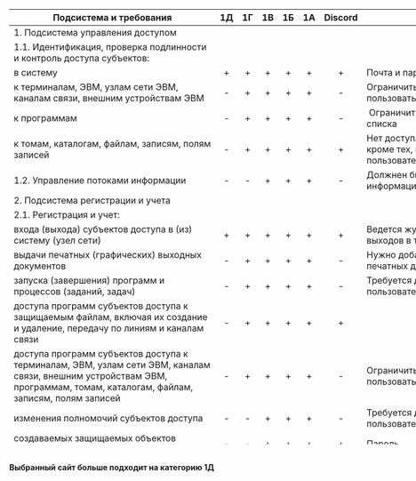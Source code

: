 <table style="height: 783px; width: 1028px;">
<thead>
<tr style="height: 13px;">
<th style="height: 13px; width: 406px;">Подсистема и требования</th>
<th style="height: 13px; width: 18px;" align="center">1Д</th>
<th style="height: 13px; width: 15px;" align="center">1Г</th>
<th style="height: 13px; width: 17px;" align="center">1В</th>
<th style="height: 13px; width: 17px;" align="center">1Б</th>
<th style="height: 13px; width: 17px;" align="center">1А</th>
<th style="height: 13px; width: 47px;" align="center">Discord</th>
<th style="height: 13px; width: 439px;">Описание или решение</th>
</tr>
</thead>
<tbody>
<tr style="height: 13px;">
<td style="height: 13px; width: 406px;">1. Подсистема управления доступом</td>
<td style="height: 13px; width: 18px;" align="center">&nbsp;</td>
<td style="height: 13px; width: 15px;" align="center">&nbsp;</td>
<td style="height: 13px; width: 17px;" align="center">&nbsp;</td>
<td style="height: 13px; width: 17px;" align="center">&nbsp;</td>
<td style="height: 13px; width: 17px;" align="center">&nbsp;</td>
<td style="height: 13px; width: 47px;" align="center">&nbsp;</td>
<td style="height: 13px; width: 439px;">&nbsp;</td>
</tr>
<tr style="height: 26px;">
<td style="height: 26px; width: 406px;">1.1. Идентификация, проверка подлинности и контроль доступа субъектов:</td>
<td style="height: 26px; width: 18px;" align="center">&nbsp;</td>
<td style="height: 26px; width: 15px;" align="center">&nbsp;</td>
<td style="height: 26px; width: 17px;" align="center">&nbsp;</td>
<td style="height: 26px; width: 17px;" align="center">&nbsp;</td>
<td style="height: 26px; width: 17px;" align="center">&nbsp;</td>
<td style="height: 26px; width: 47px;" align="center">&nbsp;</td>
<td style="height: 26px; width: 439px;">&nbsp;</td>
</tr>
<tr style="height: 13px;">
<td style="height: 13px; width: 406px;">в систему</td>
<td style="height: 13px; width: 18px;" align="center">+</td>
<td style="height: 13px; width: 15px;" align="center">+</td>
<td style="height: 13px; width: 17px;" align="center">+</td>
<td style="height: 13px; width: 17px;" align="center">+</td>
<td style="height: 13px; width: 17px;" align="center">+</td>
<td style="height: 13px; width: 47px;" align="center">+</td>
<td style="height: 13px; width: 439px;">Почта и пароль при входе</td>
</tr>
<tr style="height: 26px;">
<td style="height: 26px; width: 406px;">к терминалам, ЭВМ, узлам сети ЭВМ, каналам связи, внешним устройствам ЭВМ</td>
<td style="height: 26px; width: 18px;" align="center">-</td>
<td style="height: 26px; width: 15px;" align="center">+</td>
<td style="height: 26px; width: 17px;" align="center">+</td>
<td style="height: 26px; width: 17px;" align="center">+</td>
<td style="height: 26px; width: 17px;" align="center">+</td>
<td style="height: 26px; width: 47px;" align="center">-</td>
<td style="height: 26px; width: 439px;">Ограничить доступ до ЭВМ, с которых можно пользоваться системой</td>
</tr>
<tr style="height: 13px;">
<td style="height: 13px; width: 406px;">к программам</td>
<td style="height: 13px; width: 18px;" align="center">-</td>
<td style="height: 13px; width: 15px;" align="center">+</td>
<td style="height: 13px; width: 17px;" align="center">+</td>
<td style="height: 13px; width: 17px;" align="center">+</td>
<td style="height: 13px; width: 17px;" align="center">+</td>
<td style="height: 13px; width: 47px;" align="center">-</td>
<td style="height: 13px; width: 439px;">&nbsp;Ограничить запуск программ до белого списка</td>
</tr>
<tr style="height: 26px;">
<td style="height: 26px; width: 406px;">к томам, каталогам, файлам, записям, полям записей</td>
<td style="height: 26px; width: 18px;" align="center">-</td>
<td style="height: 26px; width: 15px;" align="center">+</td>
<td style="height: 26px; width: 17px;" align="center">+</td>
<td style="height: 26px; width: 17px;" align="center">+</td>
<td style="height: 26px; width: 17px;" align="center">+</td>
<td style="height: 26px; width: 47px;" align="center">+</td>
<td style="height: 26px; width: 439px;">Нет доступа к файлам других пользователей, кроме тех,&nbsp;которые были сгенерированы для пользователя</td>
</tr>
<tr style="height: 27px;">
<td style="height: 27px; width: 406px;">1.2. Управление потоками информации</td>
<td style="height: 27px; width: 18px;" align="center">-</td>
<td style="height: 27px; width: 15px;" align="center">-</td>
<td style="height: 27px; width: 17px;" align="center">+</td>
<td style="height: 27px; width: 17px;" align="center">+</td>
<td style="height: 27px; width: 17px;" align="center">+</td>
<td style="height: 27px; width: 47px;" align="center">-</td>
<td style="height: 27px; width: 439px;">Должнен быть контроль за потоками информации</td>
</tr>
<tr style="height: 13px;">
<td style="height: 13px; width: 406px;">2. Подсистема регистрации и учета</td>
<td style="height: 13px; width: 18px;" align="center">&nbsp;</td>
<td style="height: 13px; width: 15px;" align="center">&nbsp;</td>
<td style="height: 13px; width: 17px;" align="center">&nbsp;</td>
<td style="height: 13px; width: 17px;" align="center">&nbsp;</td>
<td style="height: 13px; width: 17px;" align="center">&nbsp;</td>
<td style="height: 13px; width: 47px;" align="center">&nbsp;</td>
<td style="height: 13px; width: 439px;">&nbsp;</td>
</tr>
<tr style="height: 13px;">
<td style="height: 13px; width: 406px;">2.1. Регистрация и учет:</td>
<td style="height: 13px; width: 18px;" align="center">&nbsp;</td>
<td style="height: 13px; width: 15px;" align="center">&nbsp;</td>
<td style="height: 13px; width: 17px;" align="center">&nbsp;</td>
<td style="height: 13px; width: 17px;" align="center">&nbsp;</td>
<td style="height: 13px; width: 17px;" align="center">&nbsp;</td>
<td style="height: 13px; width: 47px;" align="center">&nbsp;</td>
<td style="height: 13px; width: 439px;">&nbsp;</td>
</tr>
<tr style="height: 13px;">
<td style="height: 13px; width: 406px;">входа (выхода) субъектов доступа в (из) систему (узел сети)</td>
<td style="height: 13px; width: 18px;" align="center">+</td>
<td style="height: 13px; width: 15px;" align="center">+</td>
<td style="height: 13px; width: 17px;" align="center">+</td>
<td style="height: 13px; width: 17px;" align="center">+</td>
<td style="height: 13px; width: 17px;" align="center">+</td>
<td style="height: 13px; width: 47px;" align="center">+</td>
<td style="height: 13px; width: 439px;">Ведется журналирование всех входов и выходов в течении года</td>
</tr>
<tr style="height: 26px;">
<td style="height: 26px; width: 406px;">выдачи печатных (графических) выходных документов</td>
<td style="height: 26px; width: 18px;" align="center">-</td>
<td style="height: 26px; width: 15px;" align="center">+</td>
<td style="height: 26px; width: 17px;" align="center">+</td>
<td style="height: 26px; width: 17px;" align="center">+</td>
<td style="height: 26px; width: 17px;" align="center">+</td>
<td style="height: 26px; width: 47px;" align="center">-</td>
<td style="height: 26px; width: 439px;">Нужно добавить возможность выдачи печатных документов</td>
</tr>
<tr style="height: 26px;">
<td style="height: 26px; width: 406px;">запуска (завершения) программ и процессов (заданий, задач)</td>
<td style="height: 26px; width: 18px;" align="center">-</td>
<td style="height: 26px; width: 15px;" align="center">+</td>
<td style="height: 26px; width: 17px;" align="center">+</td>
<td style="height: 26px; width: 17px;" align="center">+</td>
<td style="height: 26px; width: 17px;" align="center">+</td>
<td style="height: 26px; width: 47px;" align="center">-</td>
<td style="height: 26px; width: 439px;">Требуется дополнить систему контроля за пользователями</td>
</tr>
<tr style="height: 39px;">
<td style="height: 39px; width: 406px;">доступа программ субъектов доступа к защищаемым файлам, включая их создание и удаление, передачу по линиям и каналам связи</td>
<td style="height: 39px; width: 18px;" align="center">-</td>
<td style="height: 39px; width: 15px;" align="center">+</td>
<td style="height: 39px; width: 17px;" align="center">+</td>
<td style="height: 39px; width: 17px;" align="center">+</td>
<td style="height: 39px; width: 17px;" align="center">+</td>
<td style="height: 39px; width: 47px;" align="center">+</td>
<td style="height: 39px; width: 439px;">&nbsp;</td>
</tr>
<tr style="height: 39px;">
<td style="height: 39px; width: 406px;">доступа программ субъектов доступа к терминалам, ЭВМ, узлам сети ЭВМ, каналам связи, внешним устройствам ЭВМ, программам, томам, каталогам, файлам, записям, полям записей</td>
<td style="height: 39px; width: 18px;" align="center">-</td>
<td style="height: 39px; width: 15px;" align="center">+</td>
<td style="height: 39px; width: 17px;" align="center">+</td>
<td style="height: 39px; width: 17px;" align="center">+</td>
<td style="height: 39px; width: 17px;" align="center">+</td>
<td style="height: 39px; width: 47px;" align="center">-</td>
<td style="height: 39px; width: 439px;">Ограничить доступ до ЭВМ, с которых можно пользоваться системой</td>
</tr>
<tr style="height: 13px;">
<td style="height: 13px; width: 406px;">изменения полномочий субъектов доступа</td>
<td style="height: 13px; width: 18px;" align="center">-</td>
<td style="height: 13px; width: 15px;" align="center">-</td>
<td style="height: 13px; width: 17px;" align="center">+</td>
<td style="height: 13px; width: 17px;" align="center">+</td>
<td style="height: 13px; width: 17px;" align="center">+</td>
<td style="height: 13px; width: 47px;" align="center">-</td>
<td style="height: 13px; width: 439px;">Требуется добавить управление привелегиями пользователя</td>
</tr>
<tr style="height: 13px;">
<td style="height: 13px; width: 406px;">создаваемых защищаемых объектов доступа</td>
<td style="height: 13px; width: 18px;" align="center">-</td>
<td style="height: 13px; width: 15px;" align="center">-</td>
<td style="height: 13px; width: 17px;" align="center">+</td>
<td style="height: 13px; width: 17px;" align="center">+</td>
<td style="height: 13px; width: 17px;" align="center">+</td>
<td style="height: 13px; width: 47px;" align="center">+</td>
<td style="height: 13px; width: 439px;">Пароль</td>
</tr>
<tr style="height: 13px;">
<td style="height: 13px; width: 406px;">2.2. Учет носителей информации</td>
<td style="height: 13px; width: 18px;" align="center">+</td>
<td style="height: 13px; width: 15px;" align="center">+</td>
<td style="height: 13px; width: 17px;" align="center">+</td>
<td style="height: 13px; width: 17px;" align="center">+</td>
<td style="height: 13px; width: 17px;" align="center">+</td>
<td style="height: 13px; width: 47px;" align="center">+</td>
<td style="height: 13px; width: 439px;">Подучетные сервера</td>
</tr>
<tr style="height: 26px;">
<td style="height: 26px; width: 406px;">2.3. Очистка (обнуление, обезличивание) освобождаемых областей оперативной памяти ЭВМ и внешних накопителей</td>
<td style="height: 26px; width: 18px;" align="center">-</td>
<td style="height: 26px; width: 15px;" align="center">+</td>
<td style="height: 26px; width: 17px;" align="center">+</td>
<td style="height: 26px; width: 17px;" align="center">+</td>
<td style="height: 26px; width: 17px;" align="center">+</td>
<td style="height: 26px; width: 47px;" align="center">+</td>
<td style="height: 26px; width: 439px;">Освобождение оперативной памяти при каждом выходе пользователя</td>
</tr>
<tr style="height: 13px;">
<td style="height: 13px; width: 406px;">2.4. Сигнализация попыток нарушения защиты</td>
<td style="height: 13px; width: 18px;" align="center">-</td>
<td style="height: 13px; width: 15px;" align="center">-</td>
<td style="height: 13px; width: 17px;" align="center">+</td>
<td style="height: 13px; width: 17px;" align="center">+</td>
<td style="height: 13px; width: 17px;" align="center">+</td>
<td style="height: 13px; width: 47px;" align="center">+</td>
<td style="height: 13px; width: 439px;">Уведомление при попытке ввода неверного пароля</td>
</tr>
<tr style="height: 13px;">
<td style="height: 13px; width: 406px;">3. Криптографическая подсистема</td>
<td style="height: 13px; width: 18px;" align="center">&nbsp;</td>
<td style="height: 13px; width: 15px;" align="center">&nbsp;</td>
<td style="height: 13px; width: 17px;" align="center">&nbsp;</td>
<td style="height: 13px; width: 17px;" align="center">&nbsp;</td>
<td style="height: 13px; width: 17px;" align="center">&nbsp;</td>
<td style="height: 13px; width: 47px;" align="center">&nbsp;</td>
<td style="height: 13px; width: 439px;">&nbsp;</td>
</tr>
<tr style="height: 13px;">
<td style="height: 13px; width: 406px;">3.1. Шифрование конфиденциальной информации</td>
<td style="height: 13px; width: 18px;" align="center">-</td>
<td style="height: 13px; width: 15px;" align="center">-</td>
<td style="height: 13px; width: 17px;" align="center">-</td>
<td style="height: 13px; width: 17px;" align="center">+</td>
<td style="height: 13px; width: 17px;" align="center">+</td>
<td style="height: 13px; width: 47px;" align="center">+</td>
<td style="height: 13px; width: 439px;">Пароли хранятся в шифрованном виде</td>
</tr>
<tr style="height: 26px;">
<td style="height: 26px; width: 406px;">3.2. Шифрование информации, принадлежащей различным субъектам доступа (группам субъектов) на разных ключах</td>
<td style="height: 26px; width: 18px;" align="center">-</td>
<td style="height: 26px; width: 15px;" align="center">-</td>
<td style="height: 26px; width: 17px;" align="center">-</td>
<td style="height: 26px; width: 17px;" align="center">-</td>
<td style="height: 26px; width: 17px;" align="center">+</td>
<td style="height: 26px; width: 47px;" align="center">-</td>
<td style="height: 26px; width: 439px;">Надо добавить шифрование</td>
</tr>
<tr style="height: 26px;">
<td style="height: 26px; width: 406px;">3.3. Использование аттестованных (сертифицированных) криптографических средств</td>
<td style="height: 26px; width: 18px;" align="center">-</td>
<td style="height: 26px; width: 15px;" align="center">-</td>
<td style="height: 26px; width: 17px;" align="center">-</td>
<td style="height: 26px; width: 17px;" align="center">+</td>
<td style="height: 26px; width: 17px;" align="center">+</td>
<td style="height: 26px; width: 47px;" align="center">+</td>
<td style="height: 26px; width: 439px;">Используется "Континент АП"</td>
</tr>
<tr style="height: 13px;">
<td style="height: 13px; width: 406px;">4. Подсистема обеспечения целостности</td>
<td style="height: 13px; width: 18px;" align="center">&nbsp;</td>
<td style="height: 13px; width: 15px;" align="center">&nbsp;</td>
<td style="height: 13px; width: 17px;" align="center">&nbsp;</td>
<td style="height: 13px; width: 17px;" align="center">&nbsp;</td>
<td style="height: 13px; width: 17px;" align="center">&nbsp;</td>
<td style="height: 13px; width: 47px;" align="center">&nbsp;</td>
<td style="height: 13px; width: 439px;">&nbsp;</td>
</tr>
<tr style="height: 26px;">
<td style="height: 26px; width: 406px;">4.1. Обеспечение целостности программных средств и обрабатываемой информации</td>
<td style="height: 26px; width: 18px;" align="center">+</td>
<td style="height: 26px; width: 15px;" align="center">+</td>
<td style="height: 26px; width: 17px;" align="center">+</td>
<td style="height: 26px; width: 17px;" align="center">+</td>
<td style="height: 26px; width: 17px;" align="center">+</td>
<td style="height: 26px; width: 47px;" align="center">+</td>
<td style="height: 26px; width: 439px;">&nbsp;</td>
</tr>
<tr style="height: 26px;">
<td style="height: 26px; width: 406px;">4.2. Физическая охрана средств вычислительной техники и носителей информации</td>
<td style="height: 26px; width: 18px;" align="center">+</td>
<td style="height: 26px; width: 15px;" align="center">+</td>
<td style="height: 26px; width: 17px;" align="center">+</td>
<td style="height: 26px; width: 17px;" align="center">+</td>
<td style="height: 26px; width: 17px;" align="center">+</td>
<td style="height: 26px; width: 47px;" align="center">+</td>
<td style="height: 26px; width: 439px;">Датацентр охраняется</td>
</tr>
<tr style="height: 13px;">
<td style="height: 13px; width: 406px;">4.3. Наличие администратора (службы) защиты информации в АС</td>
<td style="height: 13px; width: 18px;" align="center">-</td>
<td style="height: 13px; width: 15px;" align="center">-</td>
<td style="height: 13px; width: 17px;" align="center">+</td>
<td style="height: 13px; width: 17px;" align="center">+</td>
<td style="height: 13px; width: 17px;" align="center">+</td>
<td style="height: 13px; width: 47px;" align="center">+</td>
<td style="height: 13px; width: 439px;">Система админнистрируется</td>
</tr>
<tr style="height: 13px;">
<td style="height: 13px; width: 406px;">4.4. Периодическое тестирование СЗИ НСД</td>
<td style="height: 13px; width: 18px;" align="center">+</td>
<td style="height: 13px; width: 15px;" align="center">+</td>
<td style="height: 13px; width: 17px;" align="center">+</td>
<td style="height: 13px; width: 17px;" align="center">+</td>
<td style="height: 13px; width: 17px;" align="center">+</td>
<td style="height: 13px; width: 47px;" align="center">+</td>
<td style="height: 13px; width: 439px;">Регулярные тесты раз в месяц</td>
</tr>
<tr style="height: 13px;">
<td style="height: 13px; width: 406px;">4.5. Наличие средств восстановления СЗИ НСД</td>
<td style="height: 13px; width: 18px;" align="center">+</td>
<td style="height: 13px; width: 15px;" align="center">+</td>
<td style="height: 13px; width: 17px;" align="center">+</td>
<td style="height: 13px; width: 17px;" align="center">+</td>
<td style="height: 13px; width: 17px;" align="center">+</td>
<td style="height: 13px; width: 47px;" align="center">+</td>
<td style="height: 13px; width: 439px;">Резервное копирование</td>
</tr>
<tr style="height: 13px;">
<td style="height: 13px; width: 406px;">4.6. Использование сертифицированных средств защиты</td>
<td style="height: 13px; width: 18px;" align="center">-</td>
<td style="height: 13px; width: 15px;" align="center">-</td>
<td style="height: 13px; width: 17px;" align="center">+</td>
<td style="height: 13px; width: 17px;" align="center">+</td>
<td style="height: 13px; width: 17px;" align="center">+</td>
<td style="height: 13px; width: 47px;" align="center">+</td>
<td style="height: 13px; width: 439px;"><br />Используется "Континент АП</td>
</tr>
</tbody>
</table>
<br>
<b>Выбранный сайт больше подходит на категорию 1Д</b>
